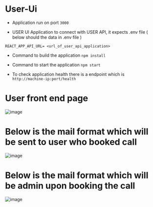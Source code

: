 # User-Ui

- Application run on port ``` 3000 ```

- USER UI Application to connect with USER API, it expects .env file ( below should the data in .env file )

```
REACT_APP_API_URL= <url_of_user_api_application>
```

- Command to build the application ``` npm install ```

- Command to start the application ``` npm start ```

- To check application health there is a endpoint which is ``` http://machine-ip:port/health```


# User front end page 

![image](https://user-images.githubusercontent.com/29688323/182036095-15d0b22f-754f-4f0f-b633-1d79dff9ab2f.png)

# Below is the mail format which will be sent to user who booked call 

![image](https://user-images.githubusercontent.com/29688323/182036272-d9d38ea8-9c5d-4d42-8bbf-0b63a6177d27.png)


# Below is the mail format which will be admin upon booking the call

![image](https://user-images.githubusercontent.com/29688323/182036174-11003487-1673-4243-97d6-e6309c641678.png)

